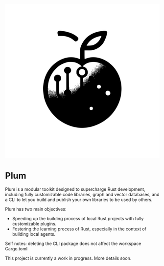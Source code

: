 ![Plum Icon](/assets/images/plum.svg)

# Plum

Plum is a modular toolkit designed to supercharge Rust development, including fully customizable code libraries, graph and vector databases, and a CLI to let you build and publish your own libraries to be used by others.

Plum has two main objectives:

- Speeding up the building process of local Rust projects with fully customizable plugins.
- Fostering the learning process of Rust, especially in the context of building local agents.

Self notes: deleting the CLI package does not affect the workspace Cargo.toml

This project is currently a work in progress. More details soon.

